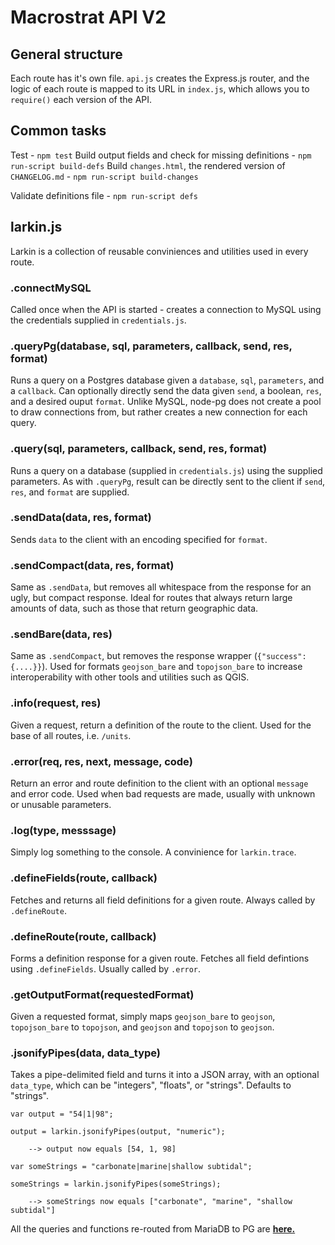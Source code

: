 # Macrostrat API V2

## General structure

Each route has it's own file. `api.js` creates the Express.js router, and the
logic of each route is mapped to its URL in `index.js`, which allows you to
`require()` each version of the API.

## Common tasks

Test - `npm test` Build output fields and check for missing definitions -
`npm run-script build-defs` Build `changes.html`, the rendered version of
`CHANGELOG.md` - `npm run-script build-changes`

Validate definitions file - `npm run-script defs`

## larkin.js

Larkin is a collection of reusable conviniences and utilities used in every
route.

### .connectMySQL

Called once when the API is started - creates a connection to MySQL using the
credentials supplied in `credentials.js`.

### .queryPg(database, sql, parameters, callback, send, res, format)

Runs a query on a Postgres database given a `database`, `sql`, `parameters`, and
a `callback`. Can optionally directly send the data given `send`, a boolean,
`res`, and a desired ouput `format`. Unlike MySQL, node-pg does not create a
pool to draw connections from, but rather creates a new connection for each
query.

### .query(sql, parameters, callback, send, res, format)

Runs a query on a database (supplied in `credentials.js`) using the supplied
parameters. As with `.queryPg`, result can be directly sent to the client if
`send`, `res`, and `format` are supplied.

### .sendData(data, res, format)

Sends `data` to the client with an encoding specified for `format`.

### .sendCompact(data, res, format)

Same as `.sendData`, but removes all whitespace from the response for an ugly,
but compact response. Ideal for routes that always return large amounts of data,
such as those that return geographic data.

### .sendBare(data, res)

Same as `.sendCompact`, but removes the response wrapper
(`{"success": {....}}`). Used for formats `geojson_bare` and `topojson_bare` to
increase interoperability with other tools and utilities such as QGIS.

### .info(request, res)

Given a request, return a definition of the route to the client. Used for the
base of all routes, i.e. `/units`.

### .error(req, res, next, message, code)

Return an error and route definition to the client with an optional `message`
and error code. Used when bad requests are made, usually with unknown or
unusable parameters.

### .log(type, messsage)

Simply log something to the console. A convinience for `larkin.trace`.

### .defineFields(route, callback)

Fetches and returns all field definitions for a given route. Always called by
`.defineRoute`.

### .defineRoute(route, callback)

Forms a definition response for a given route. Fetches all field defintions
using `.defineFields`. Usually called by `.error`.

### .getOutputFormat(requestedFormat)

Given a requested format, simply maps `geojson_bare` to `geojson`,
`topojson_bare` to `topojson`, and `geojson` and `topojson` to `geojson`.

### .jsonifyPipes(data, data_type)

Takes a pipe-delimited field and turns it into a JSON array, with an optional
`data_type`, which can be "integers", "floats", or "strings". Defaults to
"strings".

```
var output = "54|1|98";

output = larkin.jsonifyPipes(output, "numeric");

    --> output now equals [54, 1, 98]

var someStrings = "carbonate|marine|shallow subtidal";

someStrings = larkin.jsonifyPipes(someStrings);

    --> someStrings now equals ["carbonate", "marine", "shallow subtidal"]
```

All the queries and functions re-routed from MariaDB to PG are
[**here.**](https://github.com/UW-Macrostrat/macrostrat-api/compare/5d9d20fd591080f1db154782f3ad0292fa75fd67...3ba940954bdb18f6183ea733273509ae6a6c43f8)
